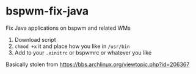# bspwm-fix-java
Fix Java applications on bspwm and related WMs


1. Download script
2. `chmod +x` it and place how you like in `/usr/bin`
3. Add to your `.xinitrc` or bspwmrc or whatever you like

Basically stolen from https://bbs.archlinux.org/viewtopic.php?id=206367
